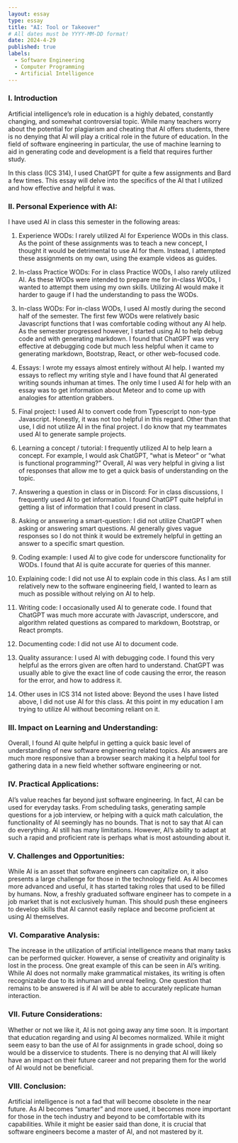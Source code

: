 ```yaml
---
layout: essay
type: essay
title: "AI: Tool or Takeover"
# All dates must be YYYY-MM-DD format!
date: 2024-4-29
published: true
labels:
  - Software Engineering
  - Computer Programming
  - Artificial Intelligence
---
```


### I. Introduction

Artificial intelligence’s role in education is a highly debated, constantly changing, and somewhat controversial topic. While many teachers worry about the potential for plagiarism and cheating that AI offers students, there is no denying that AI will play a critical role in the future of education. In the field of software engineering in particular, the use of machine learning to aid in generating code and development is a field that requires further study. 

In this class (ICS 314), I used ChatGPT for quite a few assignments and Bard a few times. This essay will delve into the specifics of the AI that I utilized and how effective and helpful it was.


### II. Personal Experience with AI:
I have used AI in class this semester in the following areas:

  1. Experience WODs: I rarely utilized AI for Experience WODs in this class. As the point of these assignments was to teach a new concept, I thought it would be detrimental to use AI for them. Instead, I attempted these assignments on my own, using the example videos as guides.


  2. In-class Practice WODs: For in class Practice WODs, I also rarely utilized AI. As these WODs were intended to prepare me for in-class WODs, I wanted to attempt them using my own skills. Utilizing AI would make it harder to gauge if I had the understanding to pass the WODs.

  3. In-class WODs: For in-class WODs, I used AI mostly during the second half of the semester. The first few WODs were relatively basic Javascript functions that I was comfortable coding without any AI help. As the semester progressed however, I started using AI to help debug code and with generating markdown. I found that ChatGPT was very effective at debugging code but much less helpful when it came to generating markdown, Bootstrap, React, or other web-focused code.

  4. Essays: I wrote my essays almost entirely without AI help. I wanted my essays to reflect my writing style and I have found that AI generated writing sounds inhuman at times. The only time I used AI for help with an essay was to get information about Meteor and to come up with analogies for attention grabbers. 

  5. Final project: I used AI to convert code from Typescript to non-type Javascript. Honestly, it was not too helpful in this regard. Other than that use, I did not utilize AI in the final project. I do know that my teammates used AI to generate sample projects. 

  6. Learning a concept / tutorial: I frequently utilized AI to help learn a concept. For example, I would ask ChatGPT, “what is Meteor” or “what is functional programming?” Overall, AI was very helpful in giving a list of responses that allow me to get a quick basis of understanding on the topic. 

  7. Answering a question in class or in Discord: For in class discussions, I frequently used AI to get information. I found ChatGPT quite helpful in getting a list of information that I could present in class.

  8. Asking or answering a smart-question: I did not utilize ChatGPT when asking or answering smart questions. AI generally gives vague responses so I do not think it would be extremely helpful in getting an answer to a specific smart question.

  9. Coding example: I used AI to give code for underscore functionality for WODs. I found that AI is quite accurate for queries of this manner.

  10. Explaining code: I did not use AI to explain code in this class. As I am still relatively new to the software engineering field, I wanted to learn as much as possible without relying on AI to help.

  11. Writing code: I occasionally used AI to generate code. I found that ChatGPT was much more accurate with Javascript, underscore, and algorithm related questions as compared to markdown, Bootstrap, or React prompts. 

  12. Documenting code: I did not use AI to document code. 

  13. Quality assurance: I used AI with debugging code. I found this very helpful as the errors given are often hard to understand. ChatGPT was usually able to give the exact line of code causing the error, the reason for the error, and how to address it.

  14. Other uses in ICS 314 not listed above: Beyond the uses I have listed above, I did not use AI for this class. At this point in my education I am trying to utilize AI without becoming reliant on it.


### III. Impact on Learning and Understanding:

Overall, I found AI quite helpful in getting a quick basic level of understanding of new software engineering related topics. AIs answers are much more responsive than a browser search making it a helpful tool for gathering data in a new field whether software engineering or not.

### IV. Practical Applications:

AI’s value reaches far beyond just software engineering. In fact, AI can be used for everyday tasks. From scheduling tasks, generating sample questions for a job interview, or helping with a quick math calculation, the functionality of AI seemingly has no bounds. That is not to say that AI can do everything. AI still has many limitations. However, AI’s ability to adapt at such a rapid and proficient rate is perhaps what is most astounding about it.

### V. Challenges and Opportunities:

While AI is an asset that software engineers can capitalize on, it also presents a large challenge for those in the technology field. As AI becomes more advanced and useful, it has started taking roles that used to be filled by humans. Now, a freshly graduated software engineer has to compete in a job market that is not exclusively human. This should push these engineers to develop skills that AI cannot easily replace and become proficient at using AI themselves.

### VI. Comparative Analysis:

The increase in the utilization of artificial intelligence means that many tasks can be performed quicker. However, a sense of creativity and originality is lost in the process. One great example of this can be seen in AI’s writing. While AI does not normally make grammatical mistakes, its writing is often recognizable due to its inhuman and unreal feeling. One question that remains to be answered is if AI will be able to accurately replicate human interaction.

### VII. Future Considerations:

Whether or not we like it, AI is not going away any time soon. It is important that education regarding and using AI becomes normalized. While it might seem easy to ban the use of AI for assignments in grade school, doing so would be a disservice to students. There is no denying that AI will likely have an impact on their future career and not preparing them for the world of AI would not be beneficial.

### VIII. Conclusion:

Artificial intelligence is not a fad that will become obsolete in the near future. As AI becomes “smarter” and more used, it becomes more important for those in the tech industry and beyond to be comfortable with its capabilities. While it might be easier said than done, it is crucial that software engineers become a master of AI, and not mastered by it.